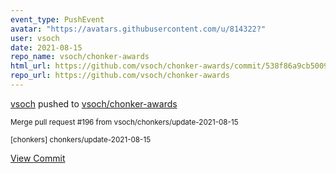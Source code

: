 ```yaml
---
event_type: PushEvent
avatar: "https://avatars.githubusercontent.com/u/814322?"
user: vsoch
date: 2021-08-15
repo_name: vsoch/chonker-awards
html_url: https://github.com/vsoch/chonker-awards/commit/538f86a9cb50098bdc64b9c0eab564b6646607ff
repo_url: https://github.com/vsoch/chonker-awards
---
```


<a href='https://github.com/vsoch' target='_blank'>vsoch</a> pushed to <a href='https://github.com/vsoch/chonker-awards' target='_blank'>vsoch/chonker-awards</a>

<small>Merge pull request #196 from vsoch/chonkers/update-2021-08-15

[chonkers] chonkers/update-2021-08-15</small>

<a href='https://github.com/vsoch/chonker-awards/commit/538f86a9cb50098bdc64b9c0eab564b6646607ff' target='_blank'>View Commit</a>